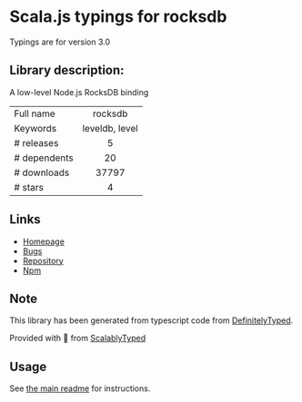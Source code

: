 
# Scala.js typings for rocksdb

Typings are for version 3.0

## Library description:
A low-level Node.js RocksDB binding

|                    |                 |
| ------------------ | :-------------: |
| Full name          | rocksdb |
| Keywords           | leveldb, level |
| # releases         | 5 |
| # dependents       | 20 |
| # downloads        | 37797 |
| # stars            | 4 |

## Links
- [Homepage](https://github.com/Level/rocksdb)
- [Bugs](https://github.com/Level/rocksdb/issues)
- [Repository](https://github.com/Level/rocksdb)
- [Npm](https://www.npmjs.com/package/rocksdb)
    


## Note
This library has been generated from typescript code from [DefinitelyTyped](https://definitelytyped.org).

Provided with :purple_heart: from [ScalablyTyped](https://github.com/oyvindberg/ScalablyTyped)

## Usage
See [the main readme](../../readme.md) for instructions.


